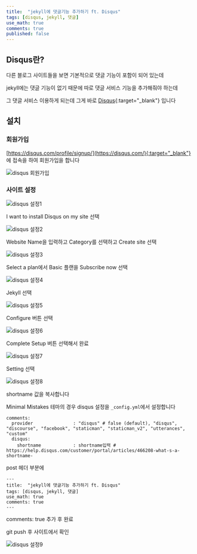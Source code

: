 ```yaml
---
title:  "jekyll에 댓글기능 추가하기 ft. Disqus"
tags: [disqus, jekyll, 댓글]
use_math: true
comments: true
published: false
---
```


## Disqus란? 

다른 블로그 사이트들을 보면 기본적으로 댓글 기능이 포함이 되어 있는데

jekyll에는 댓글 기능이 없기 때문에 따로 댓글 서비스 기능을 추가해줘야 하는데

그 댓글 서비스 이용하게 되는데 그게 바로 [Disqus](https://disqus.com/){:target="_blank"} 입니다

## 설치

### 회원가입
[https://disqus.com/profile/signup/](https://disqus.com/){:target="_blank"} 에 접속을 하여 회원가입을 합니다 

![disqus 회원가입](/assets/images/20200729/disqus_signup.png)

### 사이트 설정

![disqus 설정1](/assets/images/20200729/disqus_setting_01.png)

I want to install Disqus on my site 선택

![disqus 설정2](/assets/images/20200729/disqus_setting_02.png)

Website Name을 입력하고 Category를 선택하고 Create site 선택

![disqus 설정3](/assets/images/20200729/disqus_setting_03.png)

Select a plan에서 Basic 플랜을 Subscribe now 선택

![disqus 설정4](/assets/images/20200729/disqus_setting_04.png)

Jekyll 선택

![disqus 설정5](/assets/images/20200729/disqus_setting_05.png)

Configure 버튼 선택

![disqus 설정6](/assets/images/20200729/disqus_setting_06.png)

Complete Setup 버튼 선택해서 완료

![disqus 설정7](/assets/images/20200729/disqus_setting_07.png)

Setting 선택

![disqus 설정8](/assets/images/20200729/disqus_setting_08.png)

shortname 값을 복사합니다

Minimal Mistakes 테마의 경우 disqus 설정을 <code>_config.yml</code>에서 설정합니다

~~~
comments:
  provider               : "disqus" # false (default), "disqus", "discourse", "facebook", "staticman", "staticman_v2", "utterances", "custom"
  disqus:
    shortname            : shortname입력 # https://help.disqus.com/customer/portal/articles/466208-what-s-a-shortname-
~~~

post 헤더 부분에

~~~
---
title:  "jekyll에 댓글기능 추가하기 ft. Disqus"
tags: [disqus, jekyll, 댓글]
use_math: true
comments: true
---
~~~

comments: true  추가 후 완료

git push 후 사이트에서 확인

![disqus 설정9](/assets/images/20200729/disqus_setting_09.png)

